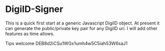 # DigiID-Signer

This is a quick first start at a generic Javascript DigiID object.  At present it can generate the public/private key pair for any DigiID uri.  I will add other features as time allows.


Tips welcome DEB8d2iCSu1WGx1umh4w5C5iah53W6saJ1
